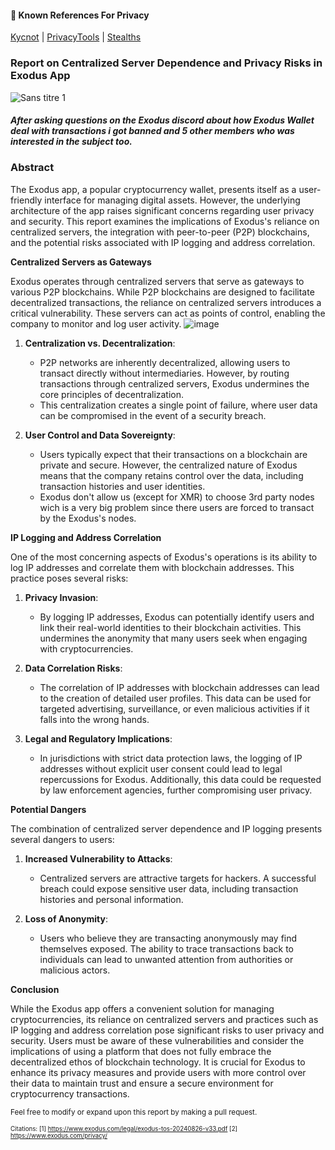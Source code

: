 #### 📣 Known References For Privacy
[Kycnot](https://kycnot.me) | [PrivacyTools](https://www.privacytools.io) | [Stealths](https://stealths.net/)

### Report on Centralized Server Dependence and Privacy Risks in Exodus App
![Sans titre 1](https://github.com/user-attachments/assets/399a8170-94a0-4e65-9f2c-cf25bee3c5c7)


##### After asking questions on the Exodus discord about how Exodus Wallet deal with transactions i got banned and 5 other members who was interested in the subject too.

### Abstract
The Exodus app, a popular cryptocurrency wallet, presents itself as a user-friendly interface for managing digital assets. However, the underlying architecture of the app raises significant concerns regarding user privacy and security. This report examines the implications of Exodus's reliance on centralized servers, the integration with peer-to-peer (P2P) blockchains, and the potential risks associated with IP logging and address correlation.

**Centralized Servers as Gateways**

Exodus operates through centralized servers that serve as gateways to various P2P blockchains. While P2P blockchains are designed to facilitate decentralized transactions, the reliance on centralized servers introduces a critical vulnerability. These servers can act as points of control, enabling the company to monitor and log user activity.
![image](https://github.com/user-attachments/assets/f8a75d33-8e7b-4595-82be-a6c2bbf48915)


1. **Centralization vs. Decentralization**: 
   - P2P networks are inherently decentralized, allowing users to transact directly without intermediaries. However, by routing transactions through centralized servers, Exodus undermines the core principles of decentralization.
   - This centralization creates a single point of failure, where user data can be compromised in the event of a security breach.

2. **User Control and Data Sovereignty**:
   - Users typically expect that their transactions on a blockchain are private and secure. However, the centralized nature of Exodus means that the company retains control over the data, including transaction histories and user identities.
   - Exodus don't allow us (except for XMR) to choose 3rd party nodes wich is a very big problem since there users are forced to transact by the Exodus's nodes.

**IP Logging and Address Correlation**

One of the most concerning aspects of Exodus's operations is its ability to log IP addresses and correlate them with blockchain addresses. This practice poses several risks:

1. **Privacy Invasion**:
   - By logging IP addresses, Exodus can potentially identify users and link their real-world identities to their blockchain activities. This undermines the anonymity that many users seek when engaging with cryptocurrencies.

2. **Data Correlation Risks**:
   - The correlation of IP addresses with blockchain addresses can lead to the creation of detailed user profiles. This data can be used for targeted advertising, surveillance, or even malicious activities if it falls into the wrong hands.

3. **Legal and Regulatory Implications**:
   - In jurisdictions with strict data protection laws, the logging of IP addresses without explicit user consent could lead to legal repercussions for Exodus. Additionally, this data could be requested by law enforcement agencies, further compromising user privacy.

**Potential Dangers**

The combination of centralized server dependence and IP logging presents several dangers to users:

1. **Increased Vulnerability to Attacks**:
   - Centralized servers are attractive targets for hackers. A successful breach could expose sensitive user data, including transaction histories and personal information.

2. **Loss of Anonymity**:
   - Users who believe they are transacting anonymously may find themselves exposed. The ability to trace transactions back to individuals can lead to unwanted attention from authorities or malicious actors.

**Conclusion**

While the Exodus app offers a convenient solution for managing cryptocurrencies, its reliance on centralized servers and practices such as IP logging and address correlation pose significant risks to user privacy and security. Users must be aware of these vulnerabilities and consider the implications of using a platform that does not fully embrace the decentralized ethos of blockchain technology. It is crucial for Exodus to enhance its privacy measures and provide users with more control over their data to maintain trust and ensure a secure environment for cryptocurrency transactions.


<small>Feel free to modify or expand upon this report by making a pull request.<small/>

Citations:
[1] https://www.exodus.com/legal/exodus-tos-20240826-v33.pdf
[2] https://www.exodus.com/privacy/
